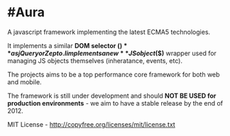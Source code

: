#Aura
====

A javascript framework implementing the latest ECMA5 technologies.

It implements a similar **DOM selector ($)** as jQuery or Zepto.
I implements a new **JS object ($$)** wrapper used for managing JS objects themselves (inheratance, events, etc).

The projects aims to be a top performance core framework for both web and mobile.

The framework is still under development and should **NOT BE USED for production environments** - we aim to have a stable release by the end of 2012.

MIT License - http://copyfree.org/licenses/mit/license.txt